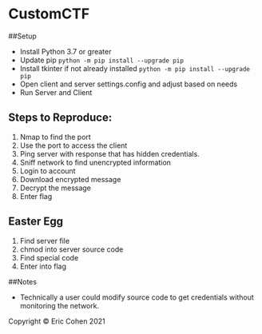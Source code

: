 # CustomCTF

##Setup
+ Install Python 3.7 or greater
+ Update pip `python -m pip install --upgrade pip`
+ Install tkinter if not already installed `python -m pip install --upgrade pip`
+ Open client and server settings.config and adjust based on needs
+ Run Server and Client

## Steps to Reproduce:
1. Nmap to find the port
2. Use the port to access the client
3. Ping server with response that has hidden credentials.
3. Sniff network to find unencrypted information
4. Login to account
5. Download encrypted message
6. Decrypt the message
7. Enter flag

## Easter Egg
1. Find server file
2. chmod into server source code
3. Find special code
4. Enter into flag

##Notes
* Technically a user could modify source code to get credentials without monitoring the network.

Copyright © Eric Cohen 2021
